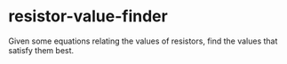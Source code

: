 # resistor-value-finder
Given some equations relating the values of resistors, find the values that satisfy them best.
